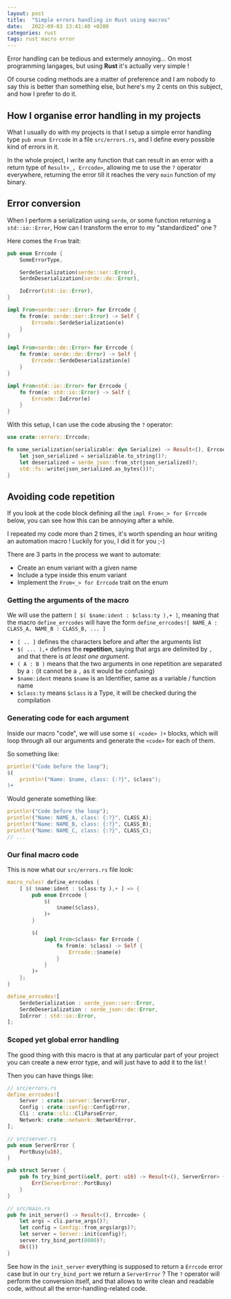 ```yaml
---
layout: post
title:  "Simple errors handling in Rust using macros"
date:   2022-09-03 13:41:40 +0200
categories: rust
tags: rust macro error
---
```


Error handling can be tedious and extermely annoying...
On most programming langages, but using **Rust** it's actually very simple !

Of course coding methods are a matter of preference and I am nobody to say this
is better than something else, but here's my 2 cents on this subject, and how I
prefer to do it.

## How I organise error handling in my projects

What I usually do with my projects is that I setup a simple error handling type
`pub enum Errcode` in a file `src/errors.rs`, and I define every possible kind
of errors in it.

In the whole project, I write any function that can result in an error with
a return type of `Result<_, Errcode>`, allowing me to use the `?` operator
everywhere, returning the error till it reaches the very `main` function of my binary.

## Error conversion

When I perform a serialization using `serde`, or some function returning a `std::io::Error`,
How can I transform the error to my "standardized" one ?

Here comes the `From` trait:

``` rust
pub enum Errcode {
    SomeErrorType,

    SerdeSerialization(serde::ser::Error),
    SerdeDeserialization(serde::de::Error),

    IoError(std::io::Error),
}

impl From<serde::ser::Error> for Errcode {
    fn from(e: serde::ser::Error) -> Self {
        Errcode::SerdeSerialization(e)
    }
}

impl From<serde::de::Error> for Errcode {
    fn from(e: serde::de::Error) -> Self {
        Errcode::SerdeDeserialization(e)
    }
}

impl From<std::io::Error> for Errcode {
    fn from(e: std::io::Error) -> Self {
        Errcode::IoError(e)
    }
}
```

With this setup, I can use the code abusing the `?` operator:

``` rust
use crate::errors::Errcode;

fn some_serialization(serializable: dyn Serialize) -> Result<(), Errcode> {
    let json_serialized = serializable.to_string()?;
    let deserialized = serde_json::from_str(json_serialized)?;
    std::fs::write(json_serialized.as_bytes())?;
}
```

## Avoiding code repetition

If you look at the code block defining all the `impl From<_> for Errcode` below,
you can see how this can be annoying after a while.

I repeated my code more than 2 times, it's worth spending an hour writing an
automation macro ! Luckily for you, I did it for you ;-)

There are 3 parts in the process we want to automate:

- Create an enum variant with a given name
- Include a type inside this enum variant
- Implement the `From<_> for Errcode` trait on the enum

### Getting the arguments of the macro

We will use the pattern `[ $( $name:ident : $class:ty ),+ ]`, meaning that
the macro `define_errcodes` will have the form
`define_errcodes![ NAME_A : CLASS_A, NAME_B : CLASS_B, ... ]`

- `[ .. ]` defines the characters before and after the arguments list
- `$( ... ),+` defines the **repetition**, saying that args are delimited by `,`
and that there is *at least one argument*.
- `( A : B )` means that the two arguments in one repetition are separated by a `:`
(it cannot be a `,` as  it would be confusing)
- `$name:ident` means `$name` is an Identifier, same as a variable / function name
- `$class:ty` means `$class` is a Type, it will be checked during the compilation

### Generating code for each argument

Inside our macro "code", we will use some `$( <code> )+` blocks,
which will loop through all our arguments and generate the `<code>` for
each of them.

So something like:

``` rust
println!("Code before the loop");
$(
    println!("Name: $name, class: {:?}", $class");
)+
```

Would generate something like:

``` rust
println!("Code before the loop");
println!("Name: NAME_A, class: {:?}", CLASS_A);
println!("Name: NAME_B, class: {:?}", CLASS_B);
println!("Name: NAME_C, class: {:?}", CLASS_C);
// ...
```

### Our final macro code

This is now what our `src/errors.rs` file look:

``` rust
macro_rules! define_errcodes {
    [ $( $name:ident : $class:ty ),+ ] => {
        pub enum Errcode {
            $(
                $name($class),
            )+
        }

        $(
            impl From<$class> for Errcode {
                fn from(e: $class) -> Self {
                    Errcode::$name(e)
                }
            }
        )+
    };
}

define_errcodes![
    SerdeSerialization : serde_json::ser::Error,
    SerdeDeserialization : serde_json::de::Error,
    IoError : std::io::Error,
];
```

### Scoped yet global error handling

The good thing with this macro is that at any particular part of your project
you can create a new error type, and will just have to add it to the list !

Then you can have things like:

``` rust
// src/errors.rs
define_errcodes![
    Server : crate::server::ServerError,
    Config : crate::config::ConfigError,
    Cli : crate::cli::CliParseError,
    Network: crate::network::NetworkError,
];
```

``` rust
// src/server.rs
pub enum ServerError {
    PortBusy(u16),
}

pub struct Server {
    pub fn try_bind_port(&self, port: u16) -> Result<(), ServerError> {
        Err(ServerError::PortBusy)
    }
}
```

``` rust
// src/main.rs
pub fn init_server() -> Result<(), Errcode> {
    let args = cli.parse_args()?;
    let config = Config::from_args(args)?;
    let server = Server::init(config)?;
    server.try_bind_port(8080)?;
    Ok(())
}
```

See how in the `init_server` everything is supposed to return a `Errcode` error case
but in our `try_bind_port` we return a `ServerError` ?
The `?` operator will perform the conversion itself, and that allows to write
clean and readable code, without all the error-handling-related code.
